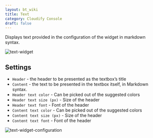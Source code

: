 ```yaml
---
layout: bt_wiki
title: Text
category: Cloudify Console
draft: false
---
```

Displays text provided in the configuration of the widget in markdown syntax. 

![text-widget]( /images/ui/widgets/text_widget_content.png )


## Settings
 
* `Header` - the header to be presented as the textbox’s title
* `Content` - the text to be presented in the textbox itself, in Markdown syntax. 
* `Header text color` - Can be picked out of the suggested colors
* `Header text size (px)` - Size of the header
* `Header text font` - Font of the header
* `Content text color` - Can be picked out of the suggested colors
* `Content text size (px)` - Size of the header
* `Content text font` - Font of the header

![text-widget-configuration]( /images/ui/widgets/text_widget_configuration.png )

